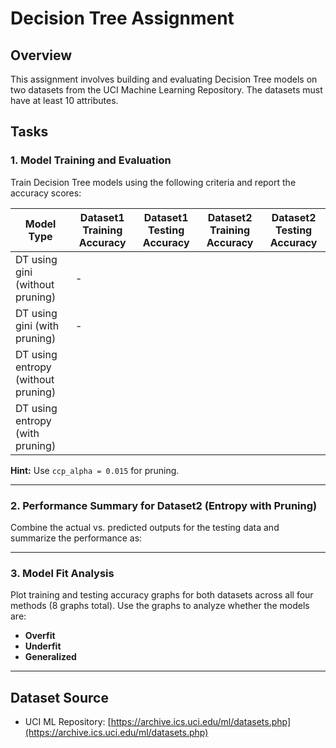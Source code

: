 # Decision Tree Assignment

## Overview
This assignment involves building and evaluating Decision Tree models on two datasets from the UCI Machine Learning Repository. The datasets must have at least 10 attributes.

## Tasks

### 1. Model Training and Evaluation
Train Decision Tree models using the following criteria and report the accuracy scores:

| Model Type                    | Dataset1 Training Accuracy | Dataset1 Testing Accuracy | Dataset2 Training Accuracy | Dataset2 Testing Accuracy |
|-------------------------------|----------------------------|---------------------------|----------------------------|---------------------------|
| DT using gini (without pruning) |                 -           |                           |                            |                           |
| DT using gini (with pruning)    |              -              |                           |                            |                           |
| DT using entropy (without pruning) |                         |                           |                            |                           |
| DT using entropy (with pruning)  |                         |                           |                            |                           |

**Hint:** Use `ccp_alpha = 0.015` for pruning.

---

### 2. Performance Summary for Dataset2 (Entropy with Pruning)
Combine the actual vs. predicted outputs for the testing data and summarize the performance as:






---

### 3. Model Fit Analysis
Plot training and testing accuracy graphs for both datasets across all four methods (8 graphs total). Use the graphs to analyze whether the models are:

- **Overfit**
- **Underfit**
- **Generalized**

---

## Dataset Source
- UCI ML Repository: [https://archive.ics.uci.edu/ml/datasets.php](https://archive.ics.uci.edu/ml/datasets.php)


